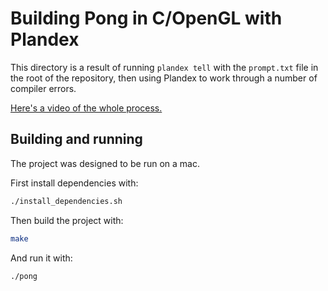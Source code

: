# Building Pong in C/OpenGL with Plandex

This directory is a result of running `plandex tell` with the `prompt.txt` file in the root of the repository, then using Plandex to work through a number of compiler errors.

[Here's a video of the whole process.](https://www.youtube.com/watch?v=0ULjQx25S_Y)

## Building and running

The project was designed to be run on a mac.

First install dependencies with:

```bash
./install_dependencies.sh
```

Then build the project with:

```bash
make
```

And run it with:

```bash
./pong
```